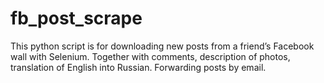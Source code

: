 # fb_post_scrape
This python script is for downloading new posts from a friend’s Facebook wall with Selenium. Together with comments, description of photos, translation of English into Russian. Forwarding posts by email.
